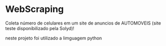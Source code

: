 # WebScraping

Coleta número de celulares em um site de anuncios de AUTOMOVEIS (site teste disponibilizado pela Solyd)!

neste projeto foi utilizado a limguagem python
 
